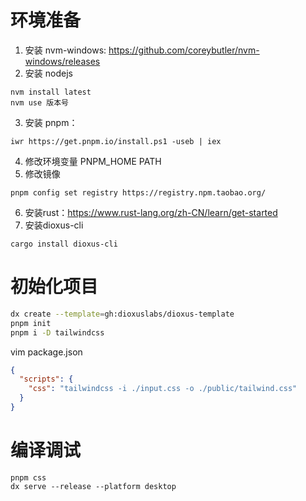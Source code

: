 # 环境准备
1. 安装 nvm-windows:
   https://github.com/coreybutler/nvm-windows/releases
2. 安装 nodejs
```shell
nvm install latest
nvm use 版本号
```
3. 安装 pnpm：
```shell
iwr https://get.pnpm.io/install.ps1 -useb | iex
```
4. 修改环境变量
   PNPM_HOME
   PATH
5. 修改镜像
```shell
pnpm config set registry https://registry.npm.taobao.org/
```
6. 安装rust：https://www.rust-lang.org/zh-CN/learn/get-started
7. 安装dioxus-cli
```shell
cargo install dioxus-cli
```
# 初始化项目
```bash
dx create --template=gh:dioxuslabs/dioxus-template
pnpm init
pnpm i -D tailwindcss
```
vim package.json
```json
{
  "scripts": {
    "css": "tailwindcss -i ./input.css -o ./public/tailwind.css"
  }
}
```
# 编译调试
```shell
pnpm css
dx serve --release --platform desktop
```
